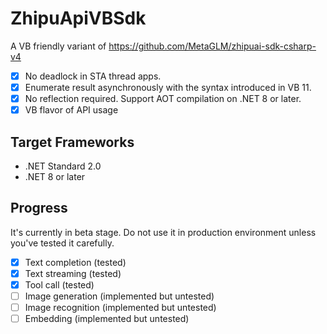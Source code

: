# ZhipuApiVBSdk
A VB friendly variant of https://github.com/MetaGLM/zhipuai-sdk-csharp-v4

- [x] No deadlock in STA thread apps.
- [x] Enumerate result asynchronously with the syntax introduced in VB 11.
- [x] No reflection required. Support AOT compilation on .NET 8 or later.
- [x] VB flavor of API usage

## Target Frameworks
- .NET Standard 2.0
- .NET 8 or later

## Progress
It's currently in beta stage. Do not use it in production environment unless you've tested it carefully.

- [x] Text completion (tested)
- [x] Text streaming (tested)
- [x] Tool call (tested)
- [ ] Image generation (implemented but untested)
- [ ] Image recognition (implemented but untested)
- [ ] Embedding (implemented but untested)
